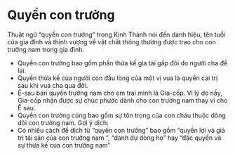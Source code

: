 # Quyền con trưởng

Thuật ngữ “quyền con trưởng” trong Kinh Thánh nói đến danh hiệu, tên tuổi của gia đình và thịnh vượng về vật chất thông thường được trao cho con trưởng nam trong gia đình.  
- Quyền con trưởng bao gồm phần thừa kế gia tài gấp đôi do người cha để lại.
- Quyền thừa kế của người con đầu lòng của một vị vua là quyền cai trị sau khi vua cha qua đời.
- Ê-sau bán quyền trưởng nam cho em trai mình là Gia-cốp.  Vì lý do nầy, Gia-cốp nhận được sự chúc phước dành cho con trưởng nam thay vì cho Ê sau.
- Quyền con trưởng cũng bao gồm sự tôn trọng của con cháu thuộc dòng dõi con trưởng nam.
Gợi ý dịch:
- Có nhiều cách để dịch từ “quyền con trưởng” bao gồm “quyền lợi và giá trị tài sản của con trưởng nam “, “danh dự dòng họ” hay “đặc quyền và sự thừa kế của con trưởng nam”

